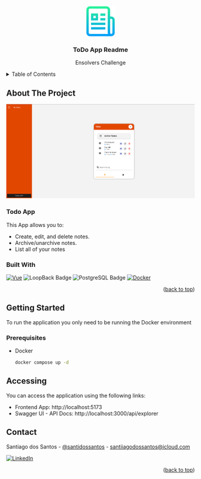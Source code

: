 <a name="readme-top"></a>

<!-- PROJECT LOGO -->
<br />
<div align="center">
  <a href="https://github.com/othneildrew/Best-README-Template">
    <img src="images/logo.png" alt="Logo" width="80" height="80">
  </a>

  <h3 align="center">ToDo App Readme</h3>

  <p align="center">
    Ensolvers Challenge
</div>



<!-- TABLE OF CONTENTS -->
<details>
  <summary>Table of Contents</summary>
  <ol>
    <li>
      <a href="#about-the-project">About The Project</a>
      <ul>
        <li><a href="#built-with">Built With</a></li>
      </ul>
    </li>
    <li>
      <a href="#getting-started">Getting Started</a>
      <ul>
        <li><a href="#prerequisites">Prerequisites</a></li>
      </ul>
    </li>
    <li><a href="#contact">Contact</a></li>
  </ol>
</details>



<!-- ABOUT THE PROJECT -->
## About The Project

![Product Name Screen Shot][product-screenshot]

### Todo App

This App allows you to:
* Create, edit, and delete notes.
* Archive/unarchive notes.
* List all of your notes




### Built With

  [![Vue][Vue.js]][Vue-url]
  ![LoopBack Badge](https://img.shields.io/badge/LoopBack-3F5DFF?logo=loopback&logoColor=fff&style=for-the-badge)
  ![PostgreSQL Badge](https://img.shields.io/badge/PostgreSQL-4169E1?logo=postgresql&logoColor=fff&style=for-the-badge)
  [![Docker][Docker.com]][Docker-url]

  
<p align="right">(<a href="#readme-top">back to top</a>)</p>



<!-- GETTING STARTED -->
## Getting Started

To run the application you only need to be running the Docker environment

### Prerequisites

* Docker 
  ```sh
  docker compose up -d
  ```




<!-- ACCESS  -->
## Accessing

You can access the application using the following links:

* Frontend App: http://localhost:5173
* Swagger UI - API Docs: http://localhost:3000/api/explorer


<!-- CONTACT -->
## Contact

Santiago dos Santos - [@santidossantos](https://github.com/santidossantos/) - santiiagodossantos@icloud.com

[![LinkedIn][linkedin-shield]][linkedin-url]


<p align="right">(<a href="#readme-top">back to top</a>)</p>



<!-- MARKDOWN LINKS & IMAGES -->
<!-- https://www.markdownguide.org/basic-syntax/#reference-style-links -->
[contributors-shield]: https://img.shields.io/github/contributors/othneildrew/Best-README-Template.svg?style=for-the-badge
[contributors-url]: https://github.com/othneildrew/Best-README-Template/graphs/contributors
[forks-shield]: https://img.shields.io/github/forks/othneildrew/Best-README-Template.svg?style=for-the-badge
[forks-url]: https://github.com/othneildrew/Best-README-Template/network/members
[stars-shield]: https://img.shields.io/github/stars/othneildrew/Best-README-Template.svg?style=for-the-badge
[stars-url]: https://github.com/othneildrew/Best-README-Template/stargazers
[issues-shield]: https://img.shields.io/github/issues/othneildrew/Best-README-Template.svg?style=for-the-badge
[issues-url]: https://github.com/othneildrew/Best-README-Template/issues
[license-shield]: https://img.shields.io/github/license/othneildrew/Best-README-Template.svg?style=for-the-badge
[license-url]: https://github.com/othneildrew/Best-README-Template/blob/master/LICENSE.txt
[linkedin-shield]: https://img.shields.io/badge/-LinkedIn-black.svg?style=for-the-badge&logo=linkedin&colorB=555
[linkedin-url]: https://www.linkedin.com/in/santiago-dos-santos/
[product-screenshot]: images/screenshot.png

[Vue.js]: https://img.shields.io/badge/Vue.js-35495E?style=for-the-badge&logo=vuedotjs&logoColor=4FC08D
[Vue-url]: https://vuejs.org/


[Docker.com]: https://img.shields.io/badge/docker-%230db7ed.svg?style=for-the-badge&logo=docker&logoColor=white
[Docker-url]: https://www.docker.com/

